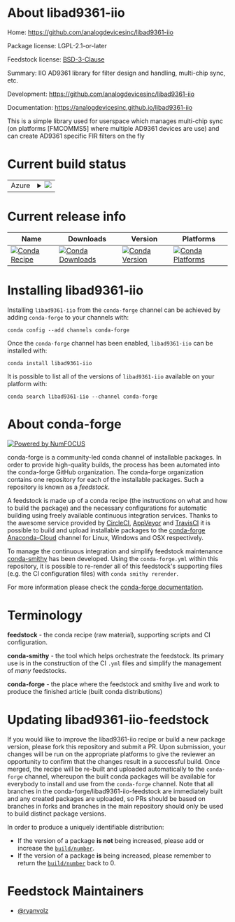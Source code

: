 About libad9361-iio
===================

Home: https://github.com/analogdevicesinc/libad9361-iio

Package license: LGPL-2.1-or-later

Feedstock license: [BSD-3-Clause](https://github.com/conda-forge/libad9361-iio-feedstock/blob/master/LICENSE.txt)

Summary: IIO AD9361 library for filter design and handling, multi-chip sync, etc. 

Development: https://github.com/analogdevicesinc/libad9361-iio

Documentation: https://analogdevicesinc.github.io/libad9361-iio

This is a simple library used for userspace which manages multi-chip sync (on
platforms [FMCOMMS5] where multiple AD9361 devices are use) and can create AD9361
specific FIR filters on the fly


Current build status
====================


<table>
    
  <tr>
    <td>Azure</td>
    <td>
      <details>
        <summary>
          <a href="https://dev.azure.com/conda-forge/feedstock-builds/_build/latest?definitionId=9987&branchName=master">
            <img src="https://dev.azure.com/conda-forge/feedstock-builds/_apis/build/status/libad9361-iio-feedstock?branchName=master">
          </a>
        </summary>
        <table>
          <thead><tr><th>Variant</th><th>Status</th></tr></thead>
          <tbody><tr>
              <td>linux_64</td>
              <td>
                <a href="https://dev.azure.com/conda-forge/feedstock-builds/_build/latest?definitionId=9987&branchName=master">
                  <img src="https://dev.azure.com/conda-forge/feedstock-builds/_apis/build/status/libad9361-iio-feedstock?branchName=master&jobName=linux&configuration=linux_64_" alt="variant">
                </a>
              </td>
            </tr><tr>
              <td>osx_64</td>
              <td>
                <a href="https://dev.azure.com/conda-forge/feedstock-builds/_build/latest?definitionId=9987&branchName=master">
                  <img src="https://dev.azure.com/conda-forge/feedstock-builds/_apis/build/status/libad9361-iio-feedstock?branchName=master&jobName=osx&configuration=osx_64_" alt="variant">
                </a>
              </td>
            </tr><tr>
              <td>win_64</td>
              <td>
                <a href="https://dev.azure.com/conda-forge/feedstock-builds/_build/latest?definitionId=9987&branchName=master">
                  <img src="https://dev.azure.com/conda-forge/feedstock-builds/_apis/build/status/libad9361-iio-feedstock?branchName=master&jobName=win&configuration=win_64_" alt="variant">
                </a>
              </td>
            </tr>
          </tbody>
        </table>
      </details>
    </td>
  </tr>
</table>

Current release info
====================

| Name | Downloads | Version | Platforms |
| --- | --- | --- | --- |
| [![Conda Recipe](https://img.shields.io/badge/recipe-libad9361--iio-green.svg)](https://anaconda.org/conda-forge/libad9361-iio) | [![Conda Downloads](https://img.shields.io/conda/dn/conda-forge/libad9361-iio.svg)](https://anaconda.org/conda-forge/libad9361-iio) | [![Conda Version](https://img.shields.io/conda/vn/conda-forge/libad9361-iio.svg)](https://anaconda.org/conda-forge/libad9361-iio) | [![Conda Platforms](https://img.shields.io/conda/pn/conda-forge/libad9361-iio.svg)](https://anaconda.org/conda-forge/libad9361-iio) |

Installing libad9361-iio
========================

Installing `libad9361-iio` from the `conda-forge` channel can be achieved by adding `conda-forge` to your channels with:

```
conda config --add channels conda-forge
```

Once the `conda-forge` channel has been enabled, `libad9361-iio` can be installed with:

```
conda install libad9361-iio
```

It is possible to list all of the versions of `libad9361-iio` available on your platform with:

```
conda search libad9361-iio --channel conda-forge
```


About conda-forge
=================

[![Powered by NumFOCUS](https://img.shields.io/badge/powered%20by-NumFOCUS-orange.svg?style=flat&colorA=E1523D&colorB=007D8A)](http://numfocus.org)

conda-forge is a community-led conda channel of installable packages.
In order to provide high-quality builds, the process has been automated into the
conda-forge GitHub organization. The conda-forge organization contains one repository
for each of the installable packages. Such a repository is known as a *feedstock*.

A feedstock is made up of a conda recipe (the instructions on what and how to build
the package) and the necessary configurations for automatic building using freely
available continuous integration services. Thanks to the awesome service provided by
[CircleCI](https://circleci.com/), [AppVeyor](https://www.appveyor.com/)
and [TravisCI](https://travis-ci.com/) it is possible to build and upload installable
packages to the [conda-forge](https://anaconda.org/conda-forge)
[Anaconda-Cloud](https://anaconda.org/) channel for Linux, Windows and OSX respectively.

To manage the continuous integration and simplify feedstock maintenance
[conda-smithy](https://github.com/conda-forge/conda-smithy) has been developed.
Using the ``conda-forge.yml`` within this repository, it is possible to re-render all of
this feedstock's supporting files (e.g. the CI configuration files) with ``conda smithy rerender``.

For more information please check the [conda-forge documentation](https://conda-forge.org/docs/).

Terminology
===========

**feedstock** - the conda recipe (raw material), supporting scripts and CI configuration.

**conda-smithy** - the tool which helps orchestrate the feedstock.
                   Its primary use is in the construction of the CI ``.yml`` files
                   and simplify the management of *many* feedstocks.

**conda-forge** - the place where the feedstock and smithy live and work to
                  produce the finished article (built conda distributions)


Updating libad9361-iio-feedstock
================================

If you would like to improve the libad9361-iio recipe or build a new
package version, please fork this repository and submit a PR. Upon submission,
your changes will be run on the appropriate platforms to give the reviewer an
opportunity to confirm that the changes result in a successful build. Once
merged, the recipe will be re-built and uploaded automatically to the
`conda-forge` channel, whereupon the built conda packages will be available for
everybody to install and use from the `conda-forge` channel.
Note that all branches in the conda-forge/libad9361-iio-feedstock are
immediately built and any created packages are uploaded, so PRs should be based
on branches in forks and branches in the main repository should only be used to
build distinct package versions.

In order to produce a uniquely identifiable distribution:
 * If the version of a package **is not** being increased, please add or increase
   the [``build/number``](https://docs.conda.io/projects/conda-build/en/latest/resources/define-metadata.html#build-number-and-string).
 * If the version of a package **is** being increased, please remember to return
   the [``build/number``](https://docs.conda.io/projects/conda-build/en/latest/resources/define-metadata.html#build-number-and-string)
   back to 0.

Feedstock Maintainers
=====================

* [@ryanvolz](https://github.com/ryanvolz/)

